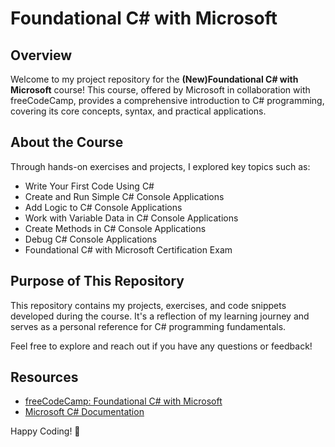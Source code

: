 # Foundational C# with Microsoft

## Overview

Welcome to my project repository for the **(New)Foundational C# with Microsoft** course! This course, offered by Microsoft in collaboration with freeCodeCamp, provides a comprehensive introduction to C# programming, covering its core concepts, syntax, and practical applications.

## About the Course

Through hands-on exercises and projects, I explored key topics such as:

- Write Your First Code Using C#
- Create and Run Simple C# Console Applications
- Add Logic to C# Console Applications
- Work with Variable Data in C# Console Applications
- Create Methods in C# Console Applications
- Debug C# Console Applications
- Foundational C# with Microsoft Certification Exam

## Purpose of This Repository

This repository contains my projects, exercises, and code snippets developed during the course. It's a reflection of my learning journey and serves as a personal reference for C# programming fundamentals.

Feel free to explore and reach out if you have any questions or feedback!

## Resources

- [freeCodeCamp: Foundational C# with Microsoft](https://www.freecodecamp.org/learn/foundational-c-sharp-with-microsoft)
- [Microsoft C# Documentation](https://learn.microsoft.com/en-us/dotnet/csharp/)

Happy Coding! 🎉
